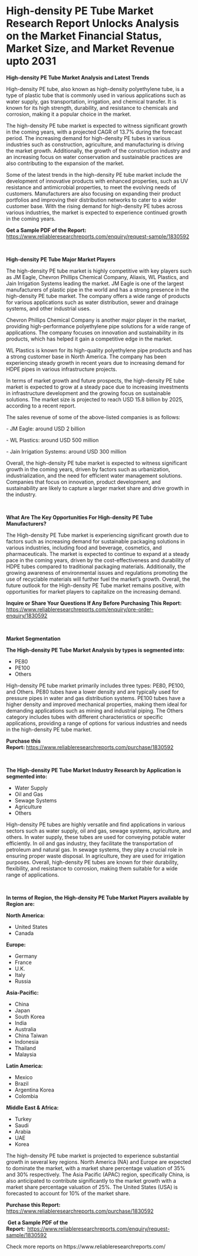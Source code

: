 <p><h1>High-density PE Tube Market Research Report Unlocks Analysis on the Market Financial Status, Market Size, and Market Revenue upto 2031</h1></p><p><strong>High-density PE Tube Market Analysis and Latest Trends</strong></p>
<p><p>High-density PE tube, also known as high-density polyethylene tube, is a type of plastic tube that is commonly used in various applications such as water supply, gas transportation, irrigation, and chemical transfer. It is known for its high strength, durability, and resistance to chemicals and corrosion, making it a popular choice in the market.</p><p>The high-density PE tube market is expected to witness significant growth in the coming years, with a projected CAGR of 13.7% during the forecast period. The increasing demand for high-density PE tubes in various industries such as construction, agriculture, and manufacturing is driving the market growth. Additionally, the growth of the construction industry and an increasing focus on water conservation and sustainable practices are also contributing to the expansion of the market.</p><p>Some of the latest trends in the high-density PE tube market include the development of innovative products with enhanced properties, such as UV resistance and antimicrobial properties, to meet the evolving needs of customers. Manufacturers are also focusing on expanding their product portfolios and improving their distribution networks to cater to a wider customer base. With the rising demand for high-density PE tubes across various industries, the market is expected to experience continued growth in the coming years.</p></p>
<p><strong>Get a Sample PDF of the Report:&nbsp;</strong> <a href="https://www.reliableresearchreports.com/enquiry/request-sample/1830592">https://www.reliableresearchreports.com/enquiry/request-sample/1830592</a></p>
<p>&nbsp;</p>
<p><strong>High-density PE Tube Major Market Players</strong></p>
<p><p>The high-density PE tube market is highly competitive with key players such as JM Eagle, Chevron Phillips Chemical Company, Aliaxis, WL Plastics, and Jain Irrigation Systems leading the market. JM Eagle is one of the largest manufacturers of plastic pipe in the world and has a strong presence in the high-density PE tube market. The company offers a wide range of products for various applications such as water distribution, sewer and drainage systems, and other industrial uses.</p><p>Chevron Phillips Chemical Company is another major player in the market, providing high-performance polyethylene pipe solutions for a wide range of applications. The company focuses on innovation and sustainability in its products, which has helped it gain a competitive edge in the market.</p><p>WL Plastics is known for its high-quality polyethylene pipe products and has a strong customer base in North America. The company has been experiencing steady growth in recent years due to increasing demand for HDPE pipes in various infrastructure projects.</p><p>In terms of market growth and future prospects, the high-density PE tube market is expected to grow at a steady pace due to increasing investments in infrastructure development and the growing focus on sustainable solutions. The market size is projected to reach USD 15.8 billion by 2025, according to a recent report.</p><p>The sales revenue of some of the above-listed companies is as follows:</p><p>- JM Eagle: around USD 2 billion</p><p>- WL Plastics: around USD 500 million</p><p>- Jain Irrigation Systems: around USD 300 million</p><p>Overall, the high-density PE tube market is expected to witness significant growth in the coming years, driven by factors such as urbanization, industrialization, and the need for efficient water management solutions. Companies that focus on innovation, product development, and sustainability are likely to capture a larger market share and drive growth in the industry.</p></p>
<p>&nbsp;</p>
<p><strong>What Are The Key Opportunities For High-density PE Tube Manufacturers?</strong></p>
<p><p>The High-density PE Tube market is experiencing significant growth due to factors such as increasing demand for sustainable packaging solutions in various industries, including food and beverage, cosmetics, and pharmaceuticals. The market is expected to continue to expand at a steady pace in the coming years, driven by the cost-effectiveness and durability of HDPE tubes compared to traditional packaging materials. Additionally, the growing awareness of environmental issues and regulations promoting the use of recyclable materials will further fuel the market’s growth. Overall, the future outlook for the High-density PE Tube market remains positive, with opportunities for market players to capitalize on the increasing demand.</p></p>
<p><strong>Inquire or Share Your Questions If Any Before Purchasing This Report:</strong> <a href="https://www.reliableresearchreports.com/enquiry/pre-order-enquiry/1830592">https://www.reliableresearchreports.com/enquiry/pre-order-enquiry/1830592</a></p>
<p>&nbsp;</p>
<p><strong>Market Segmentation</strong></p>
<p><strong>The High-density PE Tube Market Analysis by types is segmented into:</strong></p>
<p><ul><li>PE80</li><li>PE100</li><li>Others</li></ul></p>
<p><p>High-density PE tube market primarily includes three types: PE80, PE100, and Others. PE80 tubes have a lower density and are typically used for pressure pipes in water and gas distribution systems. PE100 tubes have a higher density and improved mechanical properties, making them ideal for demanding applications such as mining and industrial piping. The Others category includes tubes with different characteristics or specific applications, providing a range of options for various industries and needs in the high-density PE tube market.</p></p>
<p><strong>Purchase this Report:&nbsp;</strong><a href="https://www.reliableresearchreports.com/purchase/1830592">https://www.reliableresearchreports.com/purchase/1830592</a></p>
<p>&nbsp;</p>
<p><strong>The High-density PE Tube Market Industry Research by Application is segmented into:</strong></p>
<p><ul><li>Water Supply</li><li>Oil and Gas</li><li>Sewage Systems</li><li>Agriculture</li><li>Others</li></ul></p>
<p><p>High-density PE tubes are highly versatile and find applications in various sectors such as water supply, oil and gas, sewage systems, agriculture, and others. In water supply, these tubes are used for conveying potable water efficiently. In oil and gas industry, they facilitate the transportation of petroleum and natural gas. In sewage systems, they play a crucial role in ensuring proper waste disposal. In agriculture, they are used for irrigation purposes. Overall, high-density PE tubes are known for their durability, flexibility, and resistance to corrosion, making them suitable for a wide range of applications.</p></p>
<p>&nbsp;</p>
<p><strong>In terms of Region, the High-density PE Tube Market Players available by Region are:</strong></p>
<p>
    <p> <strong> North America: </strong>
        <ul>
            <li>United States</li>
            <li>Canada</li>
        </ul>
        </p> 
    <p> <strong> Europe: </strong>
        <ul>
            <li>Germany</li>
            <li>France</li>
            <li>U.K.</li>
            <li>Italy</li>
            <li>Russia</li>
        </ul>
        </p> 
    <p> <strong> Asia-Pacific: </strong>
        <ul>
            <li>China</li>
            <li>Japan</li>
            <li>South Korea</li>
            <li>India</li>
            <li>Australia</li>
            <li>China Taiwan</li>
            <li>Indonesia</li>
            <li>Thailand</li>
            <li>Malaysia</li>
        </ul>
        </p> 
    <p> <strong> Latin America: </strong>
        <ul>
            <li>Mexico</li>
            <li>Brazil</li>
            <li>Argentina Korea</li>
            <li>Colombia</li>
        </ul>
        </p> 
    <p> <strong> Middle East & Africa: </strong>
        <ul>
            <li>Turkey</li>
            <li>Saudi</li>
            <li>Arabia</li>
            <li>UAE</li>
            <li>Korea</li>
        </ul>
    </p>
    </p>
<p><p>The high-density PE tube market is projected to experience substantial growth in several key regions. North America (NA) and Europe are expected to dominate the market, with a market share percentage valuation of 35% and 30% respectively. The Asia Pacific (APAC) region, specifically China, is also anticipated to contribute significantly to the market growth with a market share percentage valuation of 25%. The United States (USA) is forecasted to account for 10% of the market share.</p></p>
<p><strong>Purchase this Report: </strong><a href="https://www.reliableresearchreports.com/purchase/1830592">https://www.reliableresearchreports.com/purchase/1830592</a></p>
<p>&nbsp;<strong>Get a Sample PDF of the Report:&nbsp;&nbsp;</strong><a href="https://www.reliableresearchreports.com/enquiry/request-sample/1830592">https://www.reliableresearchreports.com/enquiry/request-sample/1830592</a></p>
<p><strong></strong></p>
<p>Check more reports on https://www.reliableresearchreports.com/</p>